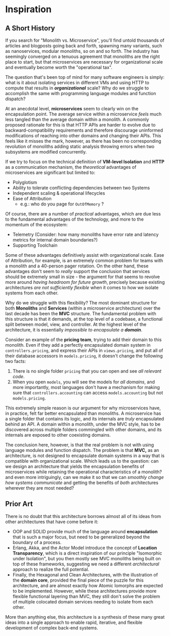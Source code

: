 # Inspiration

## A Short History

If you search for "Monolith vs. Microservice", you'll find untold thousands of articles and blogposts going back and forth, spawning many variants, such as nanoservices, modular monoliths, so on and so forth.  The industry has seemingly converged on a tenuous agreement that monoliths are the right place to start, but that microservices are necessary for organizational scale and eventually become worth the "operational tax".

The question that's been top of mind for many software engineers is simply: what is it about isolating services in different VMs and using HTTP to compute that results in _**organizational**_ scale?  Why do we struggle to accomplish the same with programming language modules and function dispatch?

At an anecdotal level, **microservices** seem to clearly win on the encapsulation point.  The average service within a microservice _feels_ much less tangled than the average domain within a monolith.  A commonly proposed rationale for this is that HTTP APIs are harder to evolve due to backward-compatibility requirements and therefore discourage uninformed modifications of reaching into other domains and changing their APIs.  This feels like it misses the mark, however, as there has been no corresponding revolution of monoliths adding static analysis throwing errors when two subsystems are modified concurrently.

If we try to focus on the technical definition of **VM-level Isolation** and **HTTP** as a communication mechanism, the _theoretical_ advantages of microservices are significant but limited to:

* Polyglotism
* Ability to tolerate conflicting dependencies between two Systems
* Independent scaling & operational lifecycles
* Ease of Attribution
  * e.g.: who do you page for `OutOfMemory` ?

Of course, there are a number of _practical_ advantages, which are due less to the fundamental advantages of the technology, and more to the momentum of the ecosystem:

* Telemetry \(Consider: how many monoliths have error rate and latency metrics for internal domain boundaries?\)
* Supporting Toolchain

Some of these advantages definitively assist with organizational scale.  Ease of Attribution, for example, is an extremely common problem for teams with a monolith and a 40-person pager rotation.  On the other hand, these advantages don't seem to _really_ support the conclusion that services should be extremely small in size - the argument for that seems to revolve more around _having headroom for future growth_, precisely because existing architectures _are not sufficiently flexible_ when it comes to how we isolate systems from each other.

Why do we struggle with this flexibility?  The most dominant structure for both **Monoliths** and **Services** \(within a microservice architecture\) over the last decade has been the **MVC** structure.  The fundamental problem with this structure is that it demands, at the top level of a codebase, a functional split between model, view, and controller.  At the highest level of the architecture, it is essentially _impossible to encapsulate a **domain**_.

Consider an example of the **pricing team**, trying to add their domain to this monolith.  Even if they add a perfectly encapsulated domain system in `controllers.pricing`, and express their APIs in `views.pricing`, and put all of their database accessors in `models.pricing`, it doesn't change the following two facts:

1. There is no single folder `pricing` that you can open and see _all relevant code_.
2. When you open `models`, you will see the models for _all domains_, and more importantly, most languages don't have a mechanism for making sure that `controllers.accounting` can access `models.accounting` but not `models.pricing`.

This extremely simple reason is our argument for why microservices have, in practice, felt far better encapsulated than monoliths.  A microservice has a single folder that contains its logic, and its internals are _truly_ encapsulated behind an API.  A domain within a monolith, under the MVC style, has to be discovered across multiple folders commingled with other domains, and its internals are exposed to other coexisting domains.

The conclusion here, however, is that the real problem is not with using language modules and function dispatch.  The problem is that **MVC,** as an architecture, is not designed to encapsulate domain systems in a way that is compatible with organizational scale.  Which leads us to the question: can we design an architecture that yields the encapsulation benefits of microservices while retaining the operational characteristics of a monolith? and even more intriguingly, can we make it so that we can _smoothly change how systems communicate_ and getting the benefits of _both_ architectures wherever they are most needed?

## Prior Art

There is no doubt that this architecture borrows almost all of its ideas from other architectures that have come before it:

* OOP and SOLID provide much of the language around **encapsulation** that is such a major focus, but need to be generalized beyond the boundary of a process.
* Erlang, Akka, and the Actor Model introduce the concept of **Location Transparency**, which is a direct inspiration of our principle "Isomorphic under Isolation", but you then mostly see MVC monoliths being built on top of these frameworks, suggesting we need a different _architectural_ approach to realize the full potential.
* Finally, the Hexagonal and Clean Architectures, with the illustration of the **domain core**, provided the final piece of the puzzle for this architecture, and are almost exactly how Atomic Iomorphs are expected to be implemented.  However, while these architectures provide more flexible functional layering than MVC, they still don't solve the problem of multiple colocated domain services needing to isolate from each other.

More than anything else, this architecture is a synthesis of these many great ideas into a single approach to enable rapid, iterative, and flexible development of complex back-end systems.

